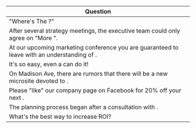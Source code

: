 Question |
--- |
"Where's The <BLANK>?" |
After several strategy meetings, the executive team could only agree on "More <BLANK>". |
At our upcoming marketing conference you are guaranteed to leave with an understanding of <BLANK>. |
It's so easy, even a <BLANK> can do it! |
On Madison Ave, there are rumors that there will be a new microsite devoted to <BLANK>. |
Please "like" our company page on Facebook for 20% off your next <BLANK>. |
The planning process began after a consultation with <BLANK>. |
What's the best way to increase ROI? |
